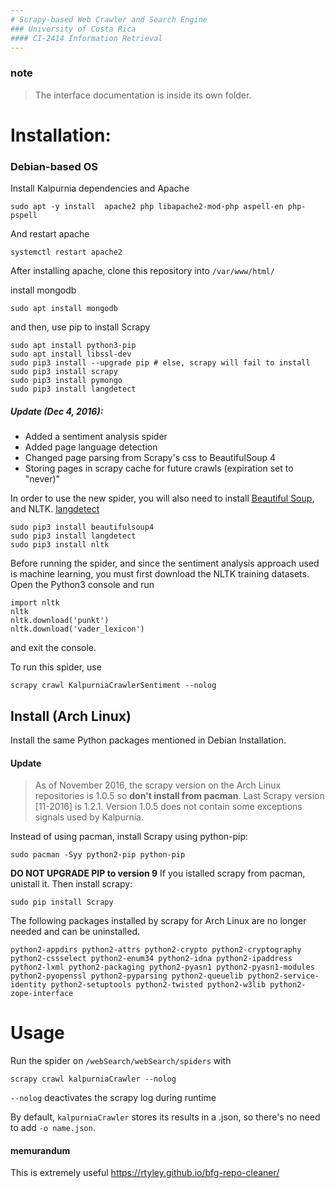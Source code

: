 ```yaml
---
# Scrapy-based Web Crawler and Search Engine
### University of Costa Rica
#### CI-2414 Information Retrieval
---
```

### note
> The interface documentation is inside its own folder.
# Installation:
### Debian-based OS

Install Kalpurnia dependencies and Apache

    sudo apt -y install  apache2 php libapache2-mod-php aspell-en php-pspell
And restart apache 

    systemctl restart apache2

After installing apache, clone this repository into `/var/www/html/`

install mongodb

    sudo apt install mongodb
 
and then, use pip to install Scrapy
 
    sudo apt install python3-pip
    sudo apt install libssl-dev
    sudo pip3 install --upgrade pip # else, scrapy will fail to install
    sudo pip3 install scrapy
    sudo pip3 install pymongo
    sudo pip3 install langdetect


##### Update (Dec 4, 2016): 
* Added a sentiment analysis spider
* Added page language detection
* Changed page parsing from Scrapy's css to BeautifulSoup 4
* Storing pages in scrapy cache for future crawls (expiration set to "never)"

In order to use the new spider, you will also need to install [Beautiful Soup](https://www.crummy.com/software/BeautifulSoup/bs4/doc/), and NLTK. [langdetect](https://pypi.python.org/pypi/langdetect) 

    sudo pip3 install beautifulsoup4 
    sudo pip3 install langdetect
    sudo pip3 install nltk
    
Before running the spider, and since the sentiment analysis approach used is machine learning, you must first download the NLTK training datasets. Open the Python3 console and run 

    import nltk
    nltk
    nltk.download('punkt')
    nltk.download('vader_lexicon')
and exit the console.

To run this spider, use

    scrapy crawl KalpurniaCrawlerSentiment --nolog


## Install (Arch Linux) 
Install the same Python packages mentioned in Debian Installation.
#### Update 
> As of November 2016, the scrapy version on the Arch Linux repositories is 1.0.5 so **don't install from pacman**.
Last Scrapy version [11-2016] is 1.2.1.
Version 1.0.5 does not contain some exceptions signals used by Kalpurnia.

Instead of using pacman, install Scrapy using python-pip:

    sudo pacman -Syy python2-pip python-pip
    
**DO NOT UPGRADE PIP to version 9**
If you istalled scrapy from pacman, unistall it. Then install scrapy:

    sudo pip install Scrapy

The following packages installed by scrapy for Arch Linux are no longer needed and can be uninstalled.

    python2-appdirs python2-attrs python2-crypto python2-cryptography python2-cssselect python2-enum34 python2-idna python2-ipaddress python2-lxml python2-packaging python2-pyasn1 python2-pyasn1-modules python2-pyopenssl python2-pyparsing python2-queuelib python2-service-identity python2-setuptools python2-twisted python2-w3lib python2-zope-interface

# Usage
Run the spider on `/webSearch/webSearch/spiders` with

    scrapy crawl kalpurniaCrawler --nolog
`--nolog` deactivates the scrapy log during runtime 

By default, `kalpurniaCrawler` stores its results in a .json, so there's no need to add `-o name.json`.

#### memurandum
This is extremely useful https://rtyley.github.io/bfg-repo-cleaner/
